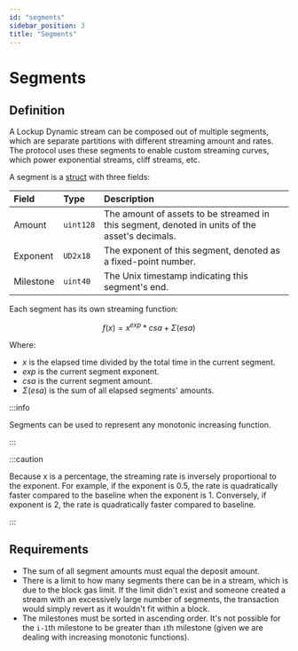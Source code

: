 ```yaml
---
id: "segments"
sidebar_position: 3
title: "Segments"
---
```


# Segments

## Definition

A Lockup Dynamic stream can be composed out of multiple segments, which are separate partitions with different streaming
amount and rates. The protocol uses these segments to enable custom streaming curves, which power exponential streams,
cliff streams, etc.

A segment is a [struct](/contracts/v2/reference/core/types/library.LockupDynamic.md#segment) with three fields:

| Field     | Type      | Description                                                                                    |
| :-------- | :-------- | :--------------------------------------------------------------------------------------------- |
| Amount    | `uint128` | The amount of assets to be streamed in this segment, denoted in units of the asset's decimals. |
| Exponent  | `UD2x18`  | The exponent of this segment, denoted as a fixed-point number.                                 |
| Milestone | `uint40`  | The Unix timestamp indicating this segment's end.                                              |

Each segment has its own streaming function:

$$
f(x) = x^{exp} * csa + \Sigma(esa)
$$

Where:

- $x$ is the elapsed time divided by the total time in the current segment.
- $exp$ is the current segment exponent.
- $csa$ is the current segment amount.
- $\Sigma(esa)$ is the sum of all elapsed segments' amounts.

:::info

Segments can be used to represent any monotonic increasing function.

:::

:::caution

Because x is a percentage, the streaming rate is inversely proportional to the exponent. For example, if the exponent is
0.5, the rate is quadratically faster compared to the baseline when the exponent is 1. Conversely, if exponent is 2, the
rate is quadratically faster compared to baseline.

:::

## Requirements

- The sum of all segment amounts must equal the deposit amount.
- There is a limit to how many segments there can be in a stream, which is due to the block gas limit. If the limit
  didn't exist and someone created a stream with an excessively large number of segments, the transaction would simply
  revert as it wouldn't fit within a block.
- The milestones must be sorted in ascending order. It's not possible for the `i-1`th milestone to be greater than `i`th
  milestone (given we are dealing with increasing monotonic functions).
